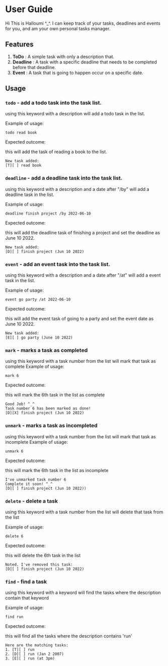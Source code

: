 # User Guide

Hi This is Halloumi ^_^. 
I can keep track of your tasks, deadlines and events for you, and am your own personal tasks manager.

## Features 

1. **ToDo** : A simple task with only a description that.
2. **Deadline** : A task with a specific deadline that needs to be completed before that deadline.
3. **Event** : A task that is going to happen occur on a specific date.

## Usage

### `todo` - add a todo task into the task list.

using this keyword with a description will add a todo task in the list.

Example of usage: 

`todo read book`

Expected outcome:

this will add the task of reading a book to the list.

```
New task added:
[T][ ] read book
```

### `deadline` - add a deadline task into the task list.

using this keyword with a description and a date after "/by" will add a deadline task in the list.

Example of usage: 

`deadline finish project /by 2022-06-10`

Expected outcome:

this will add the deadline task of finishing a project and set the deadline as June 10 2022.

```
New task added:
[D][ ] finish project (Jun 10 2022)
```

### `event` - add an event task into the task list.

using this keyword with a description and a date after "/at" will add a event task in the list.

Example of usage: 

`event go party /at 2022-06-10`

Expected outcome:

this will add the event task of going to a party and set the event date as June 10 2022.

```
New task added:
[E][ ] go party (June 10 2022)
```

### `mark` - marks a task as completed

using this keyword with a task number from the list will mark that task as complete
Example of usage: 

`mark 6`

Expected outcome:

this will mark the 6th task in the list as complete

```
Good Job! ^_^
Task number 6 has been marked as done!
[D][X] finish project (Jun 10 2022)
```

### `unmark` - marks a task as incompleted

using this keyword with a task number from the list will mark that task as incomplete
Example of usage: 

`unmark 6`

Expected outcome:

this will mark the 6th task in the list as incomplete

```
I've unmarked task number 6
Complete it soon! ^_^
[D][ ] finish project (Jun 10 2022))
```
### `delete` - delete a task

using this keyword with a task number from the list will delete that task from the list

Example of usage: 

`delete 6`

Expected outcome:

this will delete the 6th task in the list

```
Noted. I've removed this task:
[D][ ] finish project (Jun 10 2022)
```

### `find` - find a task

using this keyword with a keyword will find the tasks where the description contain that keyword

Example of usage: 

`find run`

Expected outcome:

this will find all the tasks where the description contains 'run'

```
Here are the matching tasks:
1. [T][ ] run
2. [D][ ] run (Jan 2 2007)
3. [E][ ] run (at 3pm)
```
